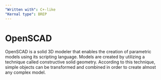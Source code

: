 ```yaml
---
"Written with": C+-like
"Kernal type": BREP
---
```

# OpenSCAD

OpenSCAD is a solid 3D modeler that enables the creation of parametric models using its scripting language. Models are created by utilizing a technique called constructive solid geometry. According to this technique, simple objects can be transformed and combined in order to create almost any complex model.